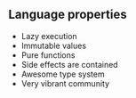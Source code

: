 ##  Language properties

- Lazy execution
- Immutable values
- Pure functions
- Side effects are contained
- Awesome type system
- Very vibrant community
